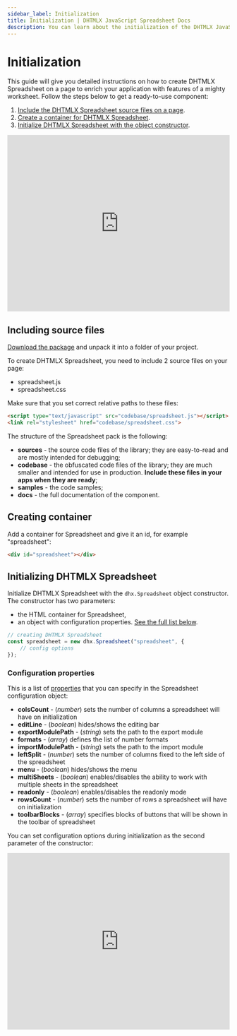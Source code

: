 ```yaml
---
sidebar_label: Initialization
title: Initialization | DHTMLX JavaScript Spreadsheet Docs
description: You can learn about the initialization of the DHTMLX JavaScript Spreadsheet library in the documentation. Browse developer guides and API reference, try out code examples and live demos, and download a free 30-day evaluation version of DHTMLX Spreadsheet.
---
```


# Initialization

This guide will give you detailed instructions on how to create DHTMLX Spreadsheet on a page to enrich your application with features of a mighty worksheet. Follow the steps below to get a ready-to-use component:

1. [Include the DHTMLX Spreadsheet source files on a page](#including-source-files).
2. [Create a container for DHTMLX Spreadsheet](#creating-container).
3. [Initialize DHTMLX Spreadsheet with the object constructor](#initializing-dhtmlx-spreadsheet).

<iframe src="https://snippet.dhtmlx.com/ihtkdcoc?mode=js" frameborder="0" class="snippet_iframe" width="100%" height="400"></iframe>

## Including source files

[Download the package](https://dhtmlx.com/docs/products/dhtmlxSpreadsheet/download.shtml) and unpack it into a folder of your project.

To create DHTMLX Spreadsheet, you need to include 2 source files on your page:

- spreadsheet.js
- spreadsheet.css

Make sure that you set correct relative paths to these files:

~~~html title="index.html"
<script type="text/javascript" src="codebase/spreadsheet.js"></script>  
<link rel="stylesheet" href="codebase/spreadsheet.css">
~~~

The structure of the Spreadsheet pack is the following:

- **sources** - the source code files of the library; they are easy-to-read and are mostly intended for debugging;
- **codebase** - the obfuscated code files of the library; they are much smaller and intended for use in production. **Include these files in your apps when they are ready**;
- **samples** - the code samples;
- **docs** - the full documentation of the component.

## Creating container

Add a container for Spreadsheet and give it an id, for example "spreadsheet":

~~~html title="index.html"
<div id="spreadsheet"></div>
~~~

## Initializing DHTMLX Spreadsheet

Initialize DHTMLX Spreadsheet with the `dhx.Spreadsheet` object constructor. The constructor has two parameters:

- the HTML container for Spreadsheet,
- an object with configuration properties. [See the full list below](#configuration-properties).

~~~js title="index.html"
// creating DHTMLX Spreadsheet
const spreadsheet = new dhx.Spreadsheet("spreadsheet", {
    // config options
});
~~~

### Configuration properties

This is a list of [properties](api/api_overview.md/#spreadsheet-properties) that you can specify in the Spreadsheet configuration object:

- **colsCount** - (*number*) sets the number of columns a spreadsheet will have on initialization
- **editLine** - (*boolean*) hides/shows the editing bar
- **exportModulePath** - (*string*) sets the path to the export module
- **formats** - (*array*) defines the list of number formats
- **importModulePath** - (*string*) sets the path to the import module
- **leftSplit** - (*number*) sets the number of columns fixed to the left side of the spreadsheet
- **menu** - (*boolean*) hides/shows the menu
- **multiSheets** - (*boolean*) enables/disables the ability to work with multiple sheets in the spreadsheet
- **readonly** - (*boolean*) enables/disables the readonly mode
- **rowsCount** - (*number*) sets the number of rows a spreadsheet will have on initialization
- **toolbarBlocks** - (*array*) specifies blocks of buttons that will be shown in the toolbar of spreadsheet

You can set configuration options during initialization as the second parameter of the constructor:

<iframe src="https://snippet.dhtmlx.com/vc3mstsw?mode=js" frameborder="0" class="snippet_iframe" width="100%" height="400"></iframe>
